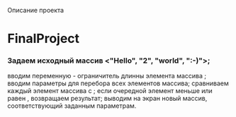 Описание проекта
# FinalProject
### Задаем исходный массив <"Hello", "2", "world", ":-)">; 
вводим переменную - ограничитель длинны элемента массива <limit>;
вводим параметры для перебора всех элементов массива; 
сравниваем каждый элемент массива с <limit>;
если очередной элемент меньше или равен <limit>, возвращаем результат;
выводим на экран новый массив, соответствующий заданным параметрам.
